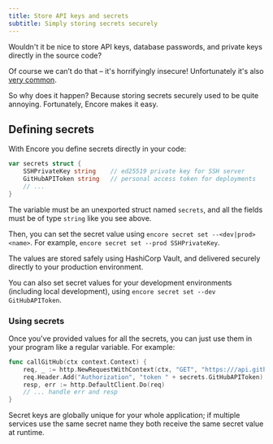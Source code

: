 ```yaml
---
title: Store API keys and secrets
subtitle: Simply storing secrets securely
---
```


Wouldn't it be nice to store API keys, database passwords, and private keys directly in the source code?

Of course we can’t do that &ndash; it's horrifyingly insecure!
Unfortunately it's also [very common](https://www.ndss-symposium.org/ndss-paper/how-bad-can-it-git-characterizing-secret-leakage-in-public-github-repositories/).

So why does it happen? Because storing secrets securely used to be quite annoying.
Fortunately, Encore makes it easy.

## Defining secrets

With Encore you define secrets directly in your code:

```go
var secrets struct {
    SSHPrivateKey string    // ed25519 private key for SSH server
    GitHubAPIToken string   // personal access token for deployments
    // ...
}
```

<Callout type="important">

The variable must be an unexported struct named `secrets`, and all
the fields must be of type `string` like you see above.

</Callout>

Then, you can set the secret value using `encore secret set --<dev|prod> <name>`.
For example, `encore secret set --prod SSHPrivateKey`.

The values are stored safely using HashiCorp Vault, and delivered securely directly
to your production environment.

You can also set secret values for your development environments (including local development),
using `encore secret set --dev GitHubAPIToken`.

### Using secrets

Once you've provided values for all the secrets, you can just use them in your program
like a regular variable. For example:

```go
func callGitHub(ctx context.Context) {
    req, _ := http.NewRequestWithContext(ctx, "GET", "https:///api.github.com/user", nil)
    req.Header.Add("Authorization", "token " + secrets.GitHubAPIToken)
    resp, err := http.DefaultClient.Do(req)
    // ... handle err and resp
}
```

Secret keys are globally unique for your whole application; if multiple services use the same
secret name they both receive the same secret value at runtime.